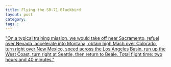 ```yaml
---
title: Flying the SR-71 Blackbird
layout: post
category: 
tags : 
---
```





["On a typical training mission, we would take off near Sacramento, refuel
over Nevada, accelerate into Montana, obtain high Mach over Colorado, turn
right over New Mexico, speed across the Los Angeles Basin, run up the West
Coast, turn right at Seattle, then return to Beale. Total flight time: two
hours and 40 minutes."](http://www.vfp62.com/SR-71.html)

